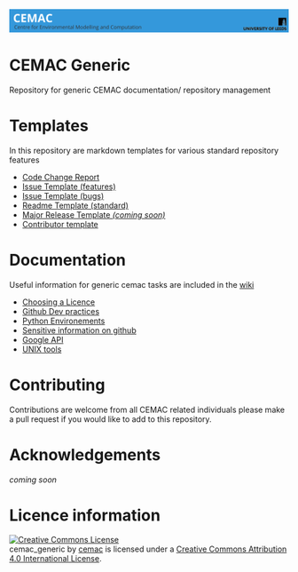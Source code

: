 <div align="center">
<a href="https://www.cemac.leeds.ac.uk/">
  <img src="https://github.com/cemac/cemac_generic/blob/master/Images/cemac.png"></a>
  <br>
</div>

# CEMAC Generic #

Repository for generic CEMAC documentation/ repository management

# Templates #

In this repository are markdown templates for various standard repository features

* [Code Change Report](https://github.com/cemac/cemac_generic/blob/master/Templates/CEMAC_CodeChangeReport_Template.md)
* [Issue Template (features)](https://github.com/cemac/cemac_generic/blob/master/Templates/feature_request.md)
* [Issue Template (bugs)](https://github.com/cemac/cemac_generic/blob/master/Templates/bug_report.md)
* [Readme Template (standard)]()
* [Major Release Template *(coming soon)*]()
* [Contributor template](https://github.com/cemac/cemac_generic/blob/master/Templates/CONTRIBUTING.md)

# Documentation #

Useful information for generic cemac tasks are included in the [wiki](https://github.com/cemac/cemac_generic/wiki)

* [Choosing a Licence](https://github.com/cemac/cemac_generic/wiki/Licensing)
* [Github Dev practices](https://github.com/cemac/cemac_generic/wiki/Git-Protocols)
* [Python Environements](https://github.com/cemac/cemac_generic/wiki/Python-Environments)
* [Sensitive information on github](https://github.com/cemac/cemac_generic/wiki/Sensitive-information)
* [Google API](https://github.com/cemac/cemac_generic/wiki/Google-API)
* [UNIX tools](https://github.com/cemac/cemac_generic/wiki/UNIX-tools)

# Contributing #

Contributions are welcome from all CEMAC related individuals please make a pull request if you would like to add to this repository.

# Acknowledgements #

*coming soon*

# Licence information #

<a rel="license" href="http://creativecommons.org/licenses/by/4.0/"><img alt="Creative Commons License" style="border-width:0" src="https://i.creativecommons.org/l/by/4.0/88x31.png" /></a><br /><span xmlns:dct="http://purl.org/dc/terms/" property="dct:title">cemac_generic</span> by <a xmlns:cc="http://creativecommons.org/ns#" href="http://cemac.leeds.ac.uk/" property="cc:attributionName" rel="cc:attributionURL">cemac</a> is licensed under a <a rel="license" href="http://creativecommons.org/licenses/by/4.0/">Creative Commons Attribution 4.0 International License</a>.
